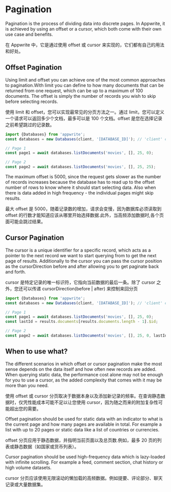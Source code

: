 # Pagination

Pagination is the process of dividing data into discrete pages. In Appwrite, it is achieved by using an offset or a cursor, which both come with their own use case and benefits.

在 Appwrite 中，它是通过使用 offset 或 cursor 来实现的，它们都有自己的用法和好处。

## Offset Pagination

Using limit and offset you can achieve one of the most common approaches to pagination.With limit you can define to how many documents that can be returned from one request, which can be up to a maximum of 100 documents. The offset is simply the number of records you wish to skip before selecting records.

使用 limit 和 offset，您可以实现最常见的分页方法之一。通过 limit，您可以定义一个请求可以返回多少个文档，最多可以是 100 个文档。offset 是您在选择记录之前希望跳过的记录数。

```js
import {Databases} from 'appwrite';
const databases = new Databases(client, '[DATABASE_ID]'); // 'client' comes from setup

// Page 1
const page1 = await databases.listDocuments('movies', [], 25, 0);

// Page 2
const page2 = await databases.listDocuments('movies', [], 25, 25);
```

The maximum offset is 5000, since the request gets slower as the number of records increases because the database has to read up to the offset number of rows to know where it should start selecting data. Also when there is data added in high frequency - the individual pages might skip results.

最大 offset 是 5000，随着记录数的增加，请求会变慢，因为数据库必须读取到 offset 的行数才能知道应该从哪里开始选择数据.此外，当高频添加数据时,各个页面可能会跳过结果。

## Cursor Pagination

The cursor is a unique identifier for a specific record, which acts as a pointer to the next record we want to start querying from to get the next page of results. Additionally to the cursor you can pass the cursor position as the cursorDirection before and after allowing you to get paginate back and forth.

cursor 是特定记录的唯一标识符，它指向当前数据的最后一条。除了 cursor 之外，您还可以传递 cursorDirection(before | after) 来控制来回分页

```js
import {Databases} from 'appwrite';
const databases = new Databases(client, '[DATABASE_ID]'); // 'client' comes from setup

// Page 1
const page1 = await databases.listDocuments('movies', [], 25, 0);
const lastId = results.documents[results.documents.length - 1].$id;

// Page 2
const page2 = await databases.listDocuments('movies', [], 25, 0, lastId);
```

## When to use what?

The different scenarios in which offset or cursor pagination make the most sense depends on the data itself and how often new records are added. When querying static data, the performance cost alone may not be enough for you to use a cursor, as the added complexity that comes with it may be more than you need.

使用 offset 或 cursor 分页取决于数据本身以及添加新记录的频率。在查询静态数据时，仅凭性能成本可能不足以让您使用 cursor，因为随之而来的附加复杂性可能超出您的需要。

Offset pagination should be used for static data with an indicator to what is the current page and how many pages are available in total. For example a list with up to 20 pages or static data like a list of countries or currencies.

offset 分页应用于静态数据，并指明当前页面以及总页数.例如，最多 20 页的列表或静态数据（如国家或货币列表）。

Cursor pagination should be used high-frequency data which is lazy-loaded with infinite scrolling. For example a feed, comment section, chat history or high volume datasets.

cursor 分页应该使用无限滚动的懒加载的高频数据。例如提要、评论部分、聊天记录或大量数据集。
